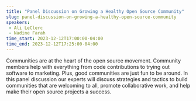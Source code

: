 ```yaml
---
title: "Panel Discussion on Growing a Healthy Open Source Community"
slug: panel-discussion-on-growing-a-healthy-open-source-community
speakers:
 - Ali LeClerc
 - Nadine Farah
time_start: 2023-12-12T17:00:00-04:00
time_end: 2023-12-12T17:25:00-04:00
---
```


Communities are at the heart of the open source movement. Community members help with everything from code contributions to trying out software to marketing. Plus, good communities are just fun to be around. In this panel discussion our experts will discuss strategies and tactics to build communities that are welcoming to all, promote collaborative work, and help make their open source projects a success.